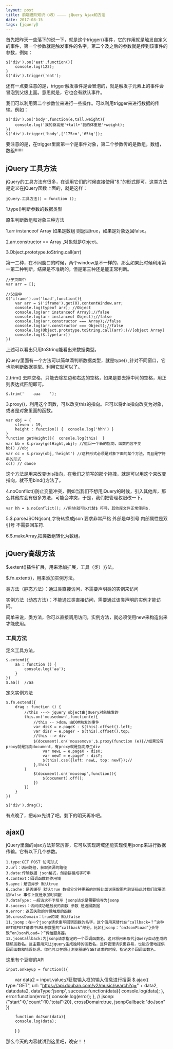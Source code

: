 ```yaml
---
layout: post
title: 前端进阶知识（45）———— jQuery Ajax和方法
date: 2017-08-15
tags: [jquery]
---
```


首先把昨天一些落下的说一下，就是这个trigger()事件，它的作用就是触发自定义的事件，第一个参数就是触发事件的名字，第二个及之后的参数就是传到该事件的参数，例如：

	$('div').on('eat',function(){
		console.log(123);
	}
	$('div').trigger('eat');

还有一点要注意的是，trigger触发事件是会冒泡的，就是触发子元素上的事件会冒泡到父级上面。意思就是，它也会有默认事件。


我们可以利用第二个参数位来进行一些操作。可以利用trigger来进行数据的传输。例如：

	$('div').on('body',function(e,tall,weight){
		console.log('我的身高是'+tall+'我的体重是'+weight);
	})
	$('div').trigger('body',['175cm','65kg']);

要注意的是，在trigger里面第一个是事件对象，第二个参数传的是数组，数组，数组!!!!!!

## jQuery 工具方法

jQuery的工具方法有很多，在调用它们的时候直接使用"$."的形式即可，这类方法是定义在jQuery函数上面的，就是这样：

	jQuery.工具方法() = function ();

1.type()判断参数的数据类型

原生判断数组和对象三种方法

1.arr instanceof Array 如果是数组 则返回true，如果是对象返回false。

2.arr.constructor == Array ,对象就是Object。

3.Object.prototype.toString.call(arr)

第一二种，在不同窗口的时候，两个window是不一样的，那么如果此时候利用第一第二种判断，结果是不准确的，但是第三种还是能正常判断。
	
	
	//子页面中
	var arr = [];
	
	//父级中
	$('iframe').on('load',function(){
		var arr = $('iframe').get(0).contentWindow.arr;
		console.log(typeof arr); //Object
		console.log(arr instanceof Array);//false
		console.log(arr instanceof Object);//false
		console.log(arr.constructor === Array);//false
		console.log(arr.constructor === Object);//false
		console.log(Object.prototype.toString.call(arr);)//[object Array]
		console.log($.type(arr))
	})
	
上述可以看出只用toString能看出来数据类型。

jQuery里面有一个方法可以简单滴判断数据类型，就是type() ,针对不同窗口，它也能判断数据类型。利用它就可以了。

2.trim() 去除空格，只能去除左边和右边的空格，如果是要去掉中间的空格，用正则表达式匹配即可。

	$.trim('    aaa    ');

3.proxy()，利用这个函数，可以改变this的指向。它可以将this指向改变为对象，或者是对象里面的函数。	

	var obj = {
		steven : 19,
		height : function() {  console.log('hhh') }
	}
	function getHeight(){  console.log(this)  }
	var bb = $.proxy(getHight,obj); //返回一个新的指向，函数内容不变
	bb() //obj
	var cc = $.proxy(obj,'height') //这种形式必须是对象下面的某个方法，而且是字符串的形式
	cc() // dance
	
这个方法是用来改变this指向，在我们之前写的那个拖拽，就是可以用这个来改变指向，就不用bind()方法了。

4.noConflict()防止变量冲突，例如当我们不想用jQuery的时候，引入其他库，那么其他库会有很多方法，可能会冲突，于是，我们把管理权限改一下。
	
	var hh = $.noConflict(); //用hh就可以代替$ 符号，其他库文件正常使用$.
	
5.$.parseJSON(json),字符转换成json 要求非常严格 外部是单引号 内部属性是双引号 不需要回车符.

6.$.makeArray,把类数组转化为数组。

## jQuery高级方法

$.extent()插件扩展，用来添加扩展，工具（类）方法。

$.fn.extent()，用来添加实例方法。

类方法（静态方法）：通过类直接访问，不需要声明类的实例来访问

实例方法（动态方法）：不能通过类直接访问，需要通过该类声明的实例才能访问。

简单来说，类方法，你可以直接调用访问，实例方法，就必须使用new来构造出来才能使用。

### 工具方法

定义工具方法，

	$.extend({
		aa : function () {
			console.log('aa');
		}
	})
	$.aa()  //aa

定义实例方法
	
	$.fn.extend({
		drag : function () {
			//this ---> jquery object由jQuery对象触发的
			this.on('mousedown',function(e){
				//this -- >dom，由DOM触发的事件
				var disX = e.pageX - $(this).offset().left;
				var disY = e.pageY - $(this).offset().top;
				//this --> div
				$(document).on('mousemove',$.proxy(function (e){//如果没有proxy就是指向document，有proxy就是指向原生div
					var newL = e.pageX - disX;
					var newT = e.pageY - disY;
					$(this).css({left: newL, top: newT});//
				},this)
			)
				$(document).on('mouseup',function(){
					$(document).off();
				})
			})
		}
	})

	$('div').drag();
	
有点晚了，把ajax先讲了吧。剩下的明天再补吧。

## ajax()

jQuery里面的ajax方法非常厉害，它可以实现跨域还能实现使用jsonp来进行数据传输。它有以下几个参数。

	1.type:GET POST 访问形式
	2.url：访问路径，获取资源的路径
	3.data:传输数据 json格式，然后拼接成字符串 
	4.context：回调函数的作用域
	5.aync：是否异步 默认true
	6.cache：是否缓存 默认true 数据分分钟更新的时候比如说获取图片验证码此时我们就要添加false 事件上就是添加时间戳
	7.dataType：一般请求不予填写 jsonp请求是需要填写为jsonp
	8.success：访问成功是触发的函数 参数 是返回数据
	9.error：返回失败的时候触发的函数
	10.crossDomain：true跨域 默认false
	11.jsonp：在一个jsonp请求重写回调函数的名字，这个值用来替代在“callback=？”这种GET或POST请求中URL参数里的“callback”部分，比如{jsonp：’onJsonPLoad’}会导致“onJsonPLoad=？”传给服务器。
	12.jsonCallback:为jsonp请求指定的一个回调函数名。这只将用来取代jQuery自动生成的随机函数名。这主要用来让jquery生成独特的函数名，这样管理请求更容易，也能方便地提供回调函数和错误处理。你也可以在想让浏览器缓存GET请求的时候，指定这个回调函数名。

这里有个豆瓣的API
	
	input.onkeyup = function(){
        var data2 = input.value;//获取输入框的输入信息进行搜索
	$.ajax({
			type:"GET",
			url: "https://api.douban.com/v2/music/search?q=" + data2,
			data:data2,
			dataType:'jsonp',
			success: function(data){
				console.log(data);
			},
			error:function(error){
				console.log(error);
			},
			// jsonp:{"start":0,"count":10,"total":20},
			crossDomain:true,
			jsonpCallback:"doJson"
        })    

        function doJson(data){
        console.log(data);
        }
	}

那么今天的内容就讲到这里吧，晚安！！
























